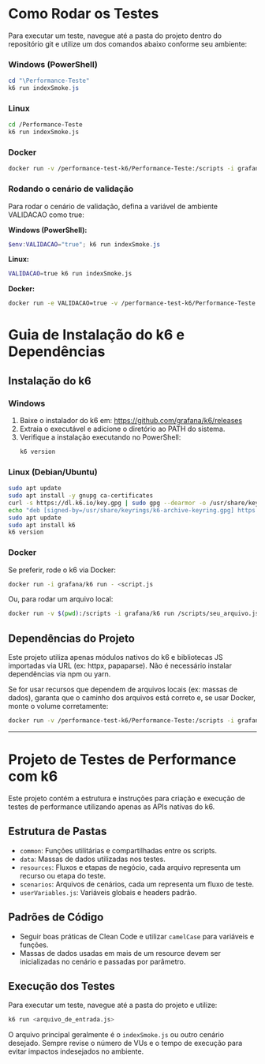 # Como Rodar os Testes


Para executar um teste, navegue até a pasta do projeto dentro do repositório git e utilize um dos comandos abaixo conforme seu ambiente:


### Windows (PowerShell)
```powershell
cd "\Performance-Teste"
k6 run indexSmoke.js
```


### Linux
```sh
cd /Performance-Teste
k6 run indexSmoke.js
```


### Docker
```sh
docker run -v /performance-test-k6/Performance-Teste:/scripts -i grafana/k6 run /scripts/indexSmoke.js
```

### Rodando o cenário de validação
Para rodar o cenário de validação, defina a variável de ambiente VALIDACAO como true:

**Windows (PowerShell):**
```powershell
$env:VALIDACAO="true"; k6 run indexSmoke.js
```

**Linux:**
```sh
VALIDACAO=true k6 run indexSmoke.js
```


**Docker:**
```sh
docker run -e VALIDACAO=true -v /performance-test-k6/Performance-Teste:/scripts -i grafana/k6 run /scripts/indexSmoke.js
```

# Guia de Instalação do k6 e Dependências

## Instalação do k6

### Windows
1. Baixe o instalador do k6 em: https://github.com/grafana/k6/releases
2. Extraia o executável e adicione o diretório ao PATH do sistema.
3. Verifique a instalação executando no PowerShell:
   ```powershell
   k6 version
   ```

### Linux (Debian/Ubuntu)
```sh
sudo apt update
sudo apt install -y gnupg ca-certificates
curl -s https://dl.k6.io/key.gpg | sudo gpg --dearmor -o /usr/share/keyrings/k6-archive-keyring.gpg
echo "deb [signed-by=/usr/share/keyrings/k6-archive-keyring.gpg] https://dl.k6.io/deb stable main" | sudo tee /etc/apt/sources.list.d/k6.list
sudo apt update
sudo apt install k6
k6 version
```

### Docker
Se preferir, rode o k6 via Docker:
```sh
docker run -i grafana/k6 run - <script.js
```
Ou, para rodar um arquivo local:
```sh
docker run -v $(pwd):/scripts -i grafana/k6 run /scripts/seu_arquivo.js
```

## Dependências do Projeto

Este projeto utiliza apenas módulos nativos do k6 e bibliotecas JS importadas via URL (ex: httpx, papaparse). Não é necessário instalar dependências via npm ou yarn.


Se for usar recursos que dependem de arquivos locais (ex: massas de dados), garanta que o caminho dos arquivos está correto e, se usar Docker, monte o volume corretamente:
```sh
docker run -v /performance-test-k6/Performance-Teste:/scripts -i grafana/k6 run /scripts/indexSmoke.js
```

---

# Projeto de Testes de Performance com k6

Este projeto contém a estrutura e instruções para criação e execução de testes de performance utilizando apenas as APIs nativas do k6.


## Estrutura de Pastas

- `common`: Funções utilitárias e compartilhadas entre os scripts.
- `data`: Massas de dados utilizadas nos testes.
- `resources`: Fluxos e etapas de negócio, cada arquivo representa um recurso ou etapa do teste.
- `scenarios`: Arquivos de cenários, cada um representa um fluxo de teste.
- `userVariables.js`: Variáveis globais e headers padrão.


## Padrões de Código

- Seguir boas práticas de Clean Code e utilizar `camelCase` para variáveis e funções.
- Massas de dados usadas em mais de um resource devem ser inicializadas no cenário e passadas por parâmetro.


## Execução dos Testes

Para executar um teste, navegue até a pasta do projeto e utilize:

```sh
k6 run <arquivo_de_entrada.js>
```

O arquivo principal geralmente é o `indexSmoke.js` ou outro cenário desejado. Sempre revise o número de VUs e o tempo de execução para evitar impactos indesejados no ambiente.



